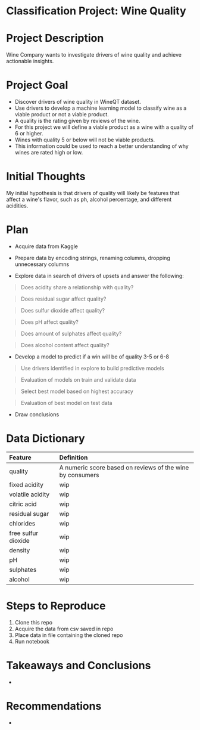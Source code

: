 # Classification Project: Wine Quality

# Project Description
Wine Company wants to investigate drivers of wine quality and achieve actionable insights.

# Project Goal
- Discover drivers of wine quality in WineQT dataset.
- Use drivers to develop a machine learning model to classify wine as a viable product or not a viable product.
- A quality is the rating given by reviews of the wine.
- For this project we will define a viable product as a wine with a quality of 6 or higher.
- Wines with quality 5 or below will not be viable products.
- This information could be used to reach a better understanding of why wines are rated high or low.

# Initial Thoughts
My initial hypothesis is that drivers of quality will likely be features that affect a wine's flavor, such as ph, alcohol percentage, and different acidities.

# Plan
- Acquire data from Kaggle

- Prepare data by encoding strings, renaming columns, dropping unnecessary columns

- Explore data in search of drivers of upsets and answer the following:

>Does acidity share a relationship with quality?

>Does residual sugar affect quality?

>Does sulfur dioxide affect quality?

>Does pH affect quality?

>Does amount of sulphates affect quality?

>Does alcohol content affect quality?

- Develop a model to predict if a win will be of quality 3-5 or 6-8
> Use drivers identified in explore to build predictive models

> Evaluation of models on train and validate data

> Select best model based on highest accuracy

> Evaluation of best model on test data

- Draw conclusions

# Data Dictionary
| Feature | Definition |
| :- | :- |
| quality | A numeric score based on reviews of the wine by consumers |
| fixed acidity | wip |
| volatile acidity | wip |
| citric acid | wip |
| residual sugar | wip |
| chlorides | wip |
| free sulfur dioxide | wip |
| density | wip |
| pH | wip |
| sulphates | wip |
| alcohol | wip |

# Steps to Reproduce
1. Clone this repo
2. Acquire the data from csv saved in repo
3. Place data in file containing the cloned repo
4. Run notebook

# Takeaways and Conclusions
- 
# Recommendations
- 
